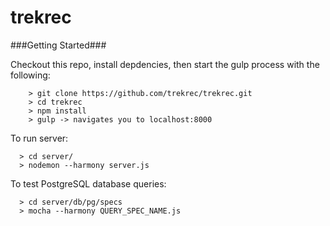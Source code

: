trekrec
====

###Getting Started###

Checkout this repo, install depdencies, then start the gulp process with the following:

```
	> git clone https://github.com/trekrec/trekrec.git
	> cd trekrec
	> npm install
	> gulp -> navigates you to localhost:8000
```

To run server:

```
  > cd server/
  > nodemon --harmony server.js
```

To test PostgreSQL database queries:

```
  > cd server/db/pg/specs
  > mocha --harmony QUERY_SPEC_NAME.js
```
